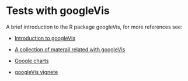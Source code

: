 Tests with googleVis
=========

A brief introduction to the R package googleVis, for more references see:

- [Introduction to googleVis](https://github.com/mages/Introduction_to_googleVis/blob/gh-pages/index.Rmd/)

- [A collection of materail related with googleVis](https://code.google.com/p/google-motion-charts-with-r/)

- [Google charts](https://developers.google.com/chart/interactive/docs/)

- [googleVis vignete](http://cran.r-project.org/web/packages/googleVis/vignettes/googleVis.pdf)